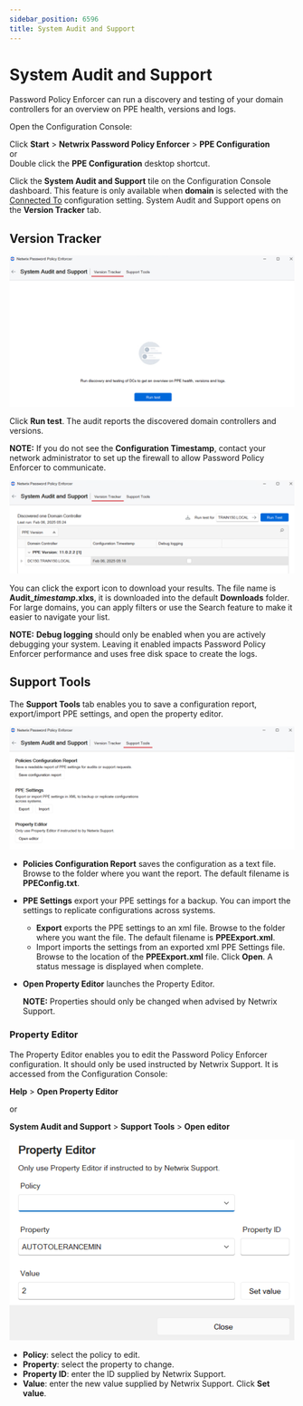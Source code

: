 ```yaml
---
sidebar_position: 6596
title: System Audit and Support
---
```


# System Audit and Support

Password Policy Enforcer can run a discovery and testing of your domain controllers for an overview on PPE health, versions and logs.

Open the Configuration Console:

Click **Start** > **Netwrix Password Policy Enforcer** > **PPE Configuration**  
or   
Double click the **PPE Configuration** desktop shortcut.

Click the **System Audit and Support** tile on the Configuration Console dashboard. This feature is only available when **domain** is selected with the [Connected To](ConfigConsole#Connecte "Connected To") configuration setting. System Audit and Support opens on the **Version Tracker** tab.

## Version Tracker

![System Audit and Support Version Tracker tab](../../../../../static/images/PasswordPolicyEnforcer_11.0/Content/Resources/Images/PasswordPolicyEnforcer/Admin/Config/SystemAudit.png "System Audit and Support Version Tracker tab")

Click **Run test**. The audit reports the discovered domain controllers and versions.

**NOTE:** If you do not see the **Configuration Timestamp**, contact your network administrator to set up the firewall to allow Password Policy Enforcer to communicate.

![System Audit results](../../../../../static/images/PasswordPolicyEnforcer_11.0/Content/Resources/Images/PasswordPolicyEnforcer/Admin/Config/SystemAuditVersion.png "System Audit results")

You can click the export icon to download your results. The file name is **Audit\_***timestamp***.xlxs**, it is downloaded into the default **Downloads** folder. For large domains, you can apply filters or use the Search feature to make it easier to navigate your list.

**NOTE:** **Debug logging** should only be enabled when you are actively debugging your system. Leaving it enabled impacts Password Policy Enforcer performance and uses free disk space to create the logs.

## Support Tools

The **Support Tools** tab enables you to save a configuration report, export/import PPE settings, and open the property editor.

![System Audit Support Tools tab](../../../../../static/images/PasswordPolicyEnforcer_11.0/Content/Resources/Images/PasswordPolicyEnforcer/Admin/Config/SystemAuditTools.png "System Audit Support Tools tab")

* **Policies Configuration Report** saves the configuration as a text file. Browse to the folder where you want the report. The default filename is **PPEConfig.txt**.
* **PPE Settings** export your PPE settings for a backup. You can import the settings to replicate configurations across systems.
  * **Export** exports the PPE settings to an xml file. Browse to the folder where you want the file. The default filename is **PPEExport.xml**.
  * Import imports the settings from an exported xml PPE Settings file. Browse to the location of the **PPEExport.xml** file. Click **Open**. A status message is displayed when complete.
* **Open Property Editor** launches the Property Editor.

  **NOTE:** Properties should only be changed when advised by Netwrix Support.

### Property Editor

The Property Editor enables you to edit the Password Policy Enforcer configuration. It should only be used instructed by Netwrix Support. It is accessed from the Configuration Console:

**Help** > **Open Property Editor**

or

**System Audit and Support** > **Support Tools** > **Open editor**

![Property Editor](../../../../../static/images/PasswordPolicyEnforcer_11.0/Content/Resources/Images/PasswordPolicyEnforcer/Admin/Config/PropertyEditor.png "Property Editor")

* **Policy**: select the policy to edit.
* **Property**: select the property to change.
* **Property ID**: enter the ID supplied by Netwrix Support.
* **Value**: enter the new value supplied by Netwrix Support. Click **Set value**.